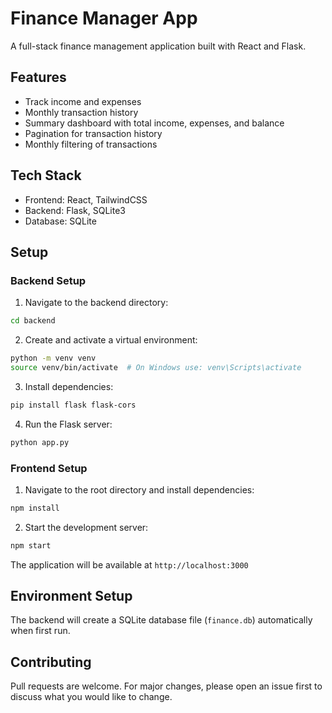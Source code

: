 # Finance Manager App

A full-stack finance management application built with React and Flask.

## Features
- Track income and expenses
- Monthly transaction history
- Summary dashboard with total income, expenses, and balance
- Pagination for transaction history
- Monthly filtering of transactions

## Tech Stack
- Frontend: React, TailwindCSS
- Backend: Flask, SQLite3
- Database: SQLite

## Setup

### Backend Setup
1. Navigate to the backend directory:
```bash
cd backend
```

2. Create and activate a virtual environment:
```bash
python -m venv venv
source venv/bin/activate  # On Windows use: venv\Scripts\activate
```

3. Install dependencies:
```bash
pip install flask flask-cors
```

4. Run the Flask server:
```bash
python app.py
```

### Frontend Setup
1. Navigate to the root directory and install dependencies:
```bash
npm install
```

2. Start the development server:
```bash
npm start
```

The application will be available at `http://localhost:3000`

## Environment Setup
The backend will create a SQLite database file (`finance.db`) automatically when first run.

## Contributing
Pull requests are welcome. For major changes, please open an issue first to discuss what you would like to change.
